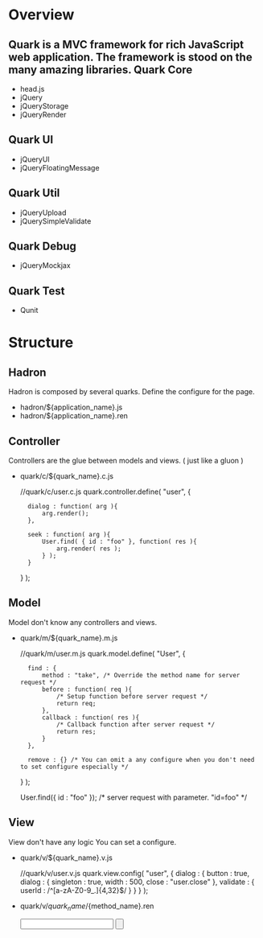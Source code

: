 Overview
========

Quark is a MVC framework for rich JavaScript web application.
The framework is stood on the many amazing libraries.
Quark Core
---------
* head.js
* jQuery
* jQueryStorage
* jQueryRender

Quark UI
--------
* jQueryUI
* jQueryFloatingMessage

Quark Util
----------
* jQueryUpload
* jQuerySimpleValidate

Quark Debug
-----------
* jQueryMockjax

Quark Test
----------
* Qunit

Structure
=========

Hadron
------
Hadron is composed by several quarks.
Define the configure for the page.

* hadron/${application_name}.js
* hadron/${application_name}.ren

Controller
----------
Controllers are the glue between models and views. ( just like a gluon )

* quark/c/${quark_name}.c.js

    //quark/c/user.c.js
    quark.controller.define( "user", {
    
        dialog : function( arg ){
            arg.render();
        },
    
        seek : function( arg ){
            User.find( { id : "foo" }, function( res ){
                arg.render( res );
            } );
        }
    } );



Model
-------
Model don't know any controllers and views.

* quark/m/${quark_name}.m.js

    //quark/m/user.m.js
    quark.model.define( "User", {
    
        find : {
            method : "take", /* Override the method name for server request */
            before : function( req ){
                /* Setup function before server request */
                return req;
            },
            callback : function( res ){
                /* Callback function after server request */
                return res;
            }
        },
    
        remove : {} /* You can omit a any configure when you don't need to set configure especially */
    
    } );

    User.find({ id : "foo" });  /* server request with parameter. "id=foo" */

View
----
View don't have any logic
You can set a configure.

* quark/v/${quark_name}.v.js

    //quark/v/user.v.js
    quark.view.config( "user", {
        dialog : {
            button : true,
            dialog : {
                singleton : true,
                width : 500,
                close : "user.close"
            },
            validate : {
                userId : /^[a-zA-Z0-9_\.]{4,32}$/
            } 
        }
    } );

* quark/v/${quark_name}/${method_name}.ren

    <!-- quark/v/user/dialog.ren -->
    <div id="user-dialog">
        <form id="user-seek-form" >
            <input type="text" id="userId" name="id" >
            <input type="button" data-quark-event="click-user.seek:form" >
        </form>
    </div>




